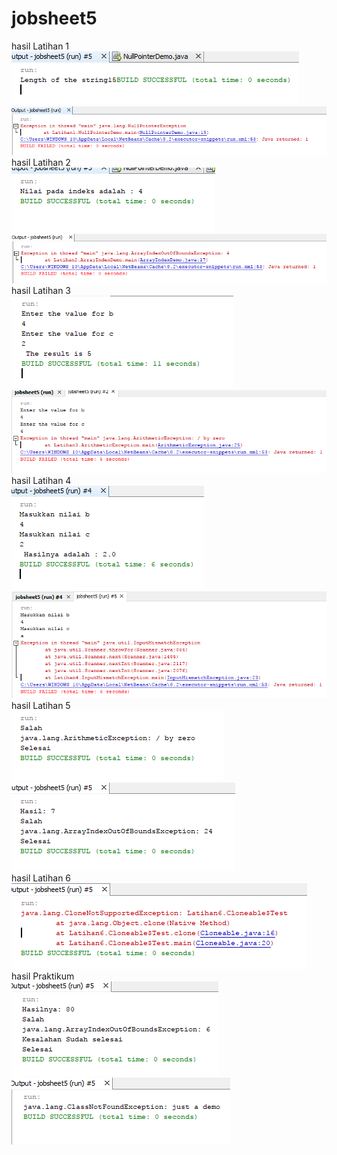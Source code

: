# jobsheet5
hasil Latihan 1<br>
![alt text](https://github.com/mesati/jobsheet5/blob/master/1a.PNG)
<br>
![alt text](https://github.com/mesati/jobsheet5/blob/master/1.PNG)
<br>
hasil Latihan 2<br>
![alt text](https://github.com/mesati/jobsheet5/blob/master/2a.PNG)
<br>
![alt text](https://github.com/mesati/jobsheet5/blob/master/2.PNG)
<br>
hasil Latihan 3<br>
![alt text](https://github.com/mesati/jobsheet5/blob/master/3.2.PNG)
<br>
![alt text](https://github.com/mesati/jobsheet5/blob/master/3.4.PNG)
<br>
hasil Latihan 4<br>
![alt text](https://github.com/mesati/jobsheet5/blob/master/4a.PNG)
<br>
![alt text](https://github.com/mesati/jobsheet5/blob/master/4b.PNG)
<br>
hasil Latihan 5<br>
![alt text](https://github.com/mesati/jobsheet5/blob/master/5a.PNG)
<br>
![alt text](https://github.com/mesati/jobsheet5/blob/master/5b.PNG)
<br>
hasil Latihan 6<br>
![alt text](https://github.com/mesati/jobsheet5/blob/master/6.PNG)
<br>
hasil Praktikum<br>
![alt text](https://github.com/mesati/jobsheet5/blob/master/pra1.PNG)
<br>
![alt text](https://github.com/mesati/jobsheet5/blob/master/pra2.PNG)
<br>
